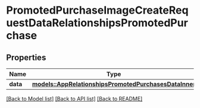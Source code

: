 # PromotedPurchaseImageCreateRequestDataRelationshipsPromotedPurchase

## Properties

Name | Type | Description | Notes
------------ | ------------- | ------------- | -------------
**data** | [**models::AppRelationshipsPromotedPurchasesDataInner**](App_relationships_promotedPurchases_data_inner.md) |  | 

[[Back to Model list]](../README.md#documentation-for-models) [[Back to API list]](../README.md#documentation-for-api-endpoints) [[Back to README]](../README.md)


